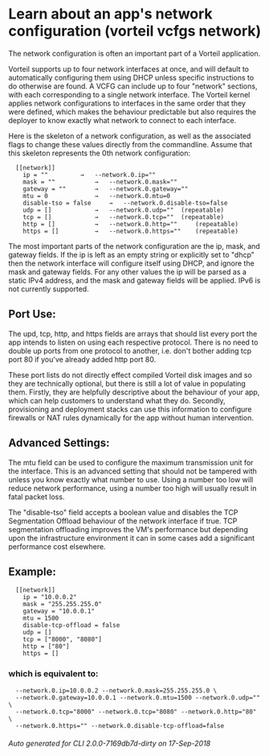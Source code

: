 # Learn about an app's network configuration (vorteil vcfgs network)

The network configuration is often an important part of a Vorteil application.

Vorteil supports up to four network interfaces at once, and will default to
automatically configuring them using DHCP unless specific instructions to do
otherwise are found. A VCFG can include up to four "network" sections, with each
corresponding to a single network interface. The Vorteil kernel applies network
configurations to interfaces in the same order that they were defined, which
makes the behaviour predictable but also requires the deployer to know exactly
what network to connect to each interface.

Here is the skeleton of a network configuration, as well as the associated flags
to change these values directly from the commandline. Assume that this skeleton
represents the 0th network configuration:

```
  [[network]]
    ip = ""			→	--network.0.ip=""
    mask = ""			→	--network.0.mask=""
    gateway = ""		→	--network.0.gateway=""
    mtu = 0 			→	--network.0.mtu=0
    disable-tso = false 	→ 	--network.0.disable-tso=false
    udp = [] 			→	--network.0.udp="" 	(repeatable)
    tcp = []			→	--network.0.tcp="" 	(repeatable)
    http = []			→	--network.0.http="" 	(repeatable)
    https = []			→	--network.0.https="" 	(repeatable)
```

The most important parts of the network configuration are the ip, mask, and
gateway fields. If the ip is left as an empty string or explicitly set to "dhcp"
then the network interface will configure itself using DHCP, and ignore the mask
and gateway fields. For any other values the ip will be parsed as a static IPv4
address, and the mask and gateway fields will be applied. IPv6 is not currently
supported.

## Port Use:

The upd, tcp, http, and https fields are arrays that should list every port
the app intends to listen on using each respective protocol. There is no need
to double up ports from one protocol to another, i.e. don't bother adding tcp
port 80 if you've already added http port 80.

These port lists do not directly effect compiled Vorteil disk images and so
they are technically optional, but there is still a lot of value in populating
them. Firstly, they are helpfully descriptive about the behaviour of your app,
which can help customers to understand what they do. Secondly, provisioning
and deployment stacks can use this information to configure firewalls or NAT
rules dynamically for the app without human intervention.

## Advanced Settings:

The mtu field can be used to configure the maximum transmission unit for the
interface. This is an advanced setting that should not be tampered with unless
you know exactly what number to use. Using a number too low will reduce
network performance, using a number too high will usually result in fatal
packet loss.

The "disable-tso" field accepts a boolean value and disables the TCP
Segmentation Offload behaviour of the network interface if true. TCP
segmentation offloading improves the VM's performance but depending upon the
infrastructure environment it can in some cases add a significant performance
cost elsewhere.

## Example:

```
  [[network]]
    ip = "10.0.0.2"
    mask = "255.255.255.0"
    gateway = "10.0.0.1"
    mtu = 1500
    disable-tcp-offload = false
    udp = []
    tcp = ["8000", "8080"]
    http = ["80"]
    https = []
```

### which is equivalent to:

```
  --network.0.ip=10.0.0.2 --network.0.mask=255.255.255.0 \
  --network.0.gateway=10.0.0.1 --network.0.mtu=1500 --network.0.udp="" \
  --network.0.tcp="8000" --network.0.tcp="8080" --network.0.http="80" \
  --network.0.https="" --network.0.disable-tcp-offload=false
```



###### Auto generated for CLI 2.0.0-7169db7d-dirty on 17-Sep-2018
